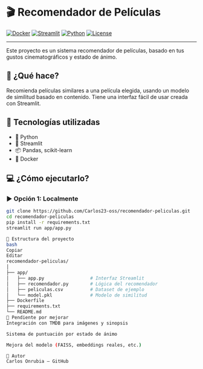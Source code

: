 # 🎬 Recomendador de Películas

[![Docker](https://img.shields.io/badge/Docker-ready-blue?logo=docker)](https://www.docker.com/)
[![Streamlit](https://img.shields.io/badge/Streamlit-app-red?logo=streamlit)](https://streamlit.io)
[![Python](https://img.shields.io/badge/Python-3.10-blue?logo=python)](https://www.python.org/)
[![License](https://img.shields.io/badge/Licencia-MIT-green)](LICENSE)

---

Este proyecto es un sistema recomendador de películas, basado en tus gustos cinematográficos y estado de ánimo.

## 🚀 ¿Qué hace?

Recomienda películas similares a una película elegida, usando un modelo de similitud basado en contenido. Tiene una interfaz fácil de usar creada con Streamlit.

## 🧰 Tecnologías utilizadas

- 🐍 Python
- 🎈 Streamlit
- 📦 Pandas, scikit-learn
- 🐳 Docker

## 💻 ¿Cómo ejecutarlo?

### ▶️ Opción 1: Localmente

```bash
git clone https://github.com/Carlos23-oss/recomendador-peliculas.git
cd recomendador-peliculas
pip install -r requirements.txt
streamlit run app/app.py

📁 Estructura del proyecto
bash
Copiar
Editar
recomendador-peliculas/
│
├── app/
│   ├── app.py                 # Interfaz Streamlit
│   ├── recomendador.py        # Lógica del recomendador
│   ├── peliculas.csv          # Dataset de ejemplo
│   └── model.pkl              # Modelo de similitud
├── Dockerfile
├── requirements.txt
└── README.md
🧠 Pendiente por mejorar
Integración con TMDB para imágenes y sinopsis

Sistema de puntuación por estado de ánimo

Mejora del modelo (FAISS, embeddings reales, etc.)

🙌 Autor
Carlos Onrubia – GitHub

